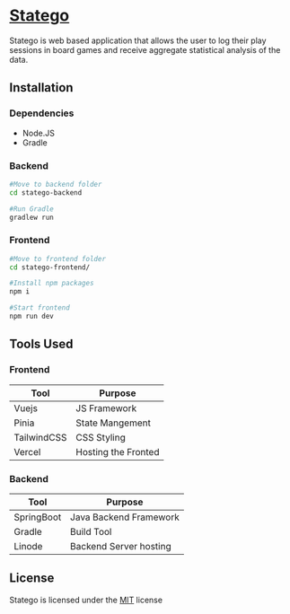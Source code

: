 # [Statego](https://statego.app)
Statego is web based application that allows the user to log their play sessions in board games and receive aggregate statistical analysis of the data.

## Installation
### Dependencies
- Node.JS
- Gradle

### Backend
```bash
#Move to backend folder
cd statego-backend

#Run Gradle 
gradlew run
```

### Frontend
```bash
#Move to frontend folder
cd statego-frontend/

#Install npm packages
npm i

#Start frontend
npm run dev
```

## Tools Used

### Frontend
| Tool        |Purpose              |
| ----------- | ------------------- |
| Vuejs       | JS Framework        |
| Pinia       | State Mangement     |
| TailwindCSS | CSS Styling         |
| Vercel      | Hosting the Fronted |

### Backend 
| Tool       | Purpose                |
| ---------- | ---------------------- |
| SpringBoot | Java Backend Framework |
| Gradle     | Build Tool             |
| Linode     | Backend Server hosting |

## License 
Statego is licensed under the [MIT](https://choosealicense.com/licenses/mit/) license
